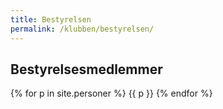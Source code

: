 ```yaml
---
title: Bestyrelsen
permalink: /klubben/bestyrelsen/
---
```

## Bestyrelsesmedlemmer
{% for p in site.personer %}
{{ p }}
{% endfor %}